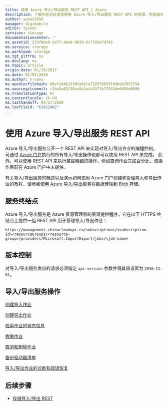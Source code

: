 ```yaml
---
title: 使用 Azure 导入/导出服务 REST API | Azure
description: 了解可在何处查找使用 Azure 导入/导出服务 REST API 的资源，包括操作说明和参考材料。
author: yunan2016
manager: digimobile
editor: tysonn
services: storage
documentationcenter: ''
ms.assetid: 233f80e9-2e7f-48e0-9639-5c7785e7d743
ms.service: storage
ms.workload: storage
ms.tgt_pltfrm: na
ms.devlang: na
ms.topic: article
origin.date: 01/15/2017
ms.date: 01/01/2018
ms.author: v-nany
ms.openlocfilehash: 06efa94b1330fa02ce722070b59f9d0ab7092f54
ms.sourcegitcommit: c1ba5a62f30ac0a3acb337fb77431de6493e6096
ms.translationtype: HT
ms.contentlocale: zh-CN
ms.lasthandoff: 04/17/2020
ms.locfileid: "63822462"
---
```

# <a name="using-the-azure-importexport-service-rest-api"></a>使用 Azure 导入/导出服务 REST API

Azure 导入/导出服务公开一个 REST API 来实现对导入/导出作业的编程控制。 可通过 [Azure 门户](https://portal.azure.cn/)执行的所有导入/导出操作也都可以使用 REST API 来完成。 此外，可以使用 REST API 来执行某些精细的操作，例如查询作业完成百分比，该操作目前在 Azure 门户中未提供。

有关导入/导出服务的概述以及演示如何使用 Azure 门户创建和管理导入和导出作业的教程，请参阅[使用 Azure 导入/导出服务将数据传输到 Blob 存储](../storage-import-export-service.md)。

## <a name="service-endpoints"></a>服务终结点

Azure 导入/导出服务是 Azure 资源管理器的资源提供程序，它在以下 HTTPS 终结点上提供一组 REST API 用于管理导入/导出作业：

```
https://management.chinacloudapi.cn/subscriptions/<subscription-id>/resourceGroups/<resource-group>/providers/Microsoft.ImportExport/jobs/<job-name>
```

## <a name="versioning"></a>版本控制

对导入/导出服务发出的请求必须指定 `api-version` 参数并将其值设置为 `2016-11-01`。

## <a name="importexport-service-operations"></a>导入/导出服务操作

[创建导入作业](../storage-import-export-creating-an-import-job.md)

[创建导出作业](../storage-import-export-creating-an-export-job.md)

[检索作业的状态信息](storage-import-export-retrieving-state-info-for-a-job.md)

[枚举作业](../storage-import-export-enumerating-jobs.md)

[取消和删除作业](storage-import-export-cancelling-and-deleting-jobs.md)

[备份驱动器清单](../storage-import-export-backing-up-drive-manifests.md)

[导入/导出作业的诊断和错误恢复](../storage-import-export-diagnostics-and-error-recovery.md)

## <a name="next-steps"></a>后续步骤

* [存储导入/导出 REST](https://docs.microsoft.com/rest/api/storageimportexport)
<!--Update_Description: wording update-->